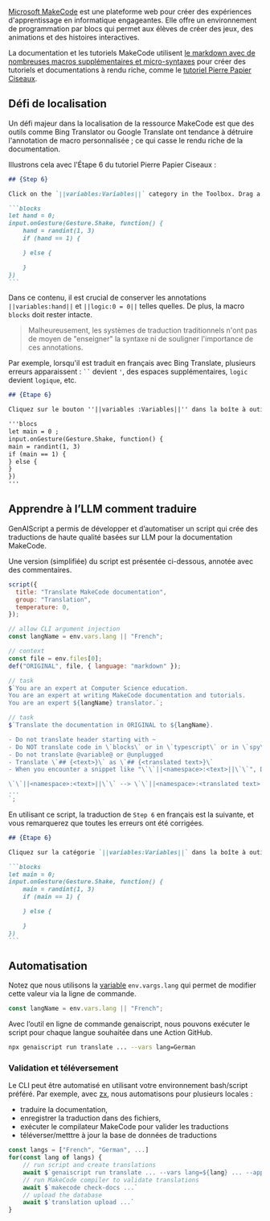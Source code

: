[Microsoft MakeCode](https://makecode.com) est une plateforme web pour créer des expériences d'apprentissage en informatique engageantes. Elle offre un environnement de programmation par blocs qui permet aux élèves de créer des jeux, des animations et des histoires interactives.

La documentation et les tutoriels MakeCode utilisent [le markdown avec de nombreuses macros supplémentaires et micro-syntaxes](https://makecode.com/writing-docs) pour créer des tutoriels et documentations à rendu riche, comme le [tutoriel Pierre Papier Ciseaux](https://makecode.microbit.org/projects/rock-paper-scissors).

## Défi de localisation

Un défi majeur dans la localisation de la ressource MakeCode est que des outils comme Bing Translator ou Google Translate ont tendance à détruire l'annotation de macro personnalisée ; ce qui casse le rendu riche de la documentation.

Illustrons cela avec l'Étape 6 du tutoriel Pierre Papier Ciseaux :

````markdown wrap
## {Step 6}

Click on the `||variables:Variables||` category in the Toolbox. Drag a `||variables:hand||` block out and drop it into the `||logic:0 = 0||` comparison block replacing the first **0**. Click on the second 0 in the comparison block and change to **1**.

```blocks
let hand = 0;
input.onGesture(Gesture.Shake, function() {
    hand = randint(1, 3)
    if (hand == 1) {

    } else {

    }
})
```
````

Dans ce contenu, il est crucial de conserver les annotations `||variables:hand||` et `||logic:0 = 0||` telles quelles. De plus, la macro `blocks` doit rester intacte.

> Malheureusement, les systèmes de traduction traditionnels n'ont pas de moyen de "enseigner" la syntaxe ni de souligner l'importance de ces annotations.

Par exemple, lorsqu'il est traduit en français avec Bing Translate, plusieurs erreurs apparaissent : ` `` ` devient `'`, des espaces supplémentaires, `logic` devient `logique`, etc.

```markdown wrap
## {Étape 6}

Cliquez sur le bouton ''||variables :Variables||'' dans la boîte à outils. Faites glisser un ''||variables :main||'' et déposez-le dans le fichier ''||logique :0 = 0||'' en remplacement du premier **0**. Cliquez sur le deuxième 0 dans le bloc de comparaison et passez à **1**.

'''blocs
let main = 0 ;
input.onGesture(Gesture.Shake, function() {
main = randint(1, 3)
if (main == 1) {
} else {
}
})
'''
```

## Apprendre à l’LLM comment traduire

GenAIScript a permis de développer et d’automatiser un script qui crée des traductions de haute qualité basées sur LLM pour la documentation MakeCode.

Une version (simplifiée) du script est présentée ci-dessous, annotée avec des commentaires.

```js wrap
script({
  title: "Translate MakeCode documentation",
  group: "Translation",
  temperature: 0,
});

// allow CLI argument injection
const langName = env.vars.lang || "French";

// context
const file = env.files[0];
def("ORIGINAL", file, { language: "markdown" });

// task
$`You are an expert at Computer Science education. 
You are an expert at writing MakeCode documentation and tutorials. 
You are an expert ${langName} translator.`;

// task
$`Translate the documentation in ORIGINAL to ${langName}.

- Do not translate header starting with ~
- Do NOT translate code in \`blocks\` or in \`typescript\` or in \`spy\` or in \`python\`. However, you can should comments.
- Do not translate @variable@ or @unplugged
- Translate \`## {<text>}\` as \`## {<translated text>}\`
- When you encounter a snippet like "\`\`||<namespace>:<text>||\`\`", DO NOT translate <namespace> and DO translate text.

\`\`||<namespace>:<text>||\`\` --> \`\`||<namespace>:<translated text>||\`\`
...
`;
```

En utilisant ce script, la traduction de `Step 6` en français est la suivante, et vous remarquerez que toutes les erreurs ont été corrigées.

````markdown wrap
## {Étape 6}

Cliquez sur la catégorie `||variables:Variables||` dans la boîte à outils. Faites glisser un bloc `||variables:main||` et déposez-le dans le bloc de comparaison `||logic:0 = 0||`, en remplaçant le premier **0**. Cliquez sur le deuxième 0 dans le bloc de comparaison et changez-le en **1**.

```blocks
let main = 0;
input.onGesture(Gesture.Shake, function() {
    main = randint(1, 3)
    if (main == 1) {

    } else {

    }
})
```
````

## Automatisation

Notez que nous utilisons la [variable](../../reference/scripts/variables/) `env.vargs.lang` qui permet de modifier cette valeur via la ligne de commande.

```js
const langName = env.vars.lang || "French";
```

Avec l’outil en ligne de commande genaiscript, nous pouvons exécuter le script pour chaque langue souhaitée dans une Action GitHub.

```sh
npx genaiscript run translate ... --vars lang=German
```

### Validation et téléversement

Le CLI peut être automatisé en utilisant votre environnement bash/script préféré. Par exemple, avec [zx](https://google.github.io/zx/), nous automatisons pour plusieurs locales :

* traduire la documentation,
* enregistrer la traduction dans des fichiers,
* exécuter le compilateur MakeCode pour valider les traductions
* téléverser/metttre à jour la base de données de traductions

```js wrap title="ai-translation.mjs"
const langs = ["French", "German", ...]
for(const lang of langs) {
    // run script and create translations
    await $`genaiscript run translate ... --vars lang=${lang} ... --apply-edits`
    // run MakeCode compiler to validate translations
    await $`makecode check-docs ...`
    // upload the database
    await $`translation upload ...`
}
```